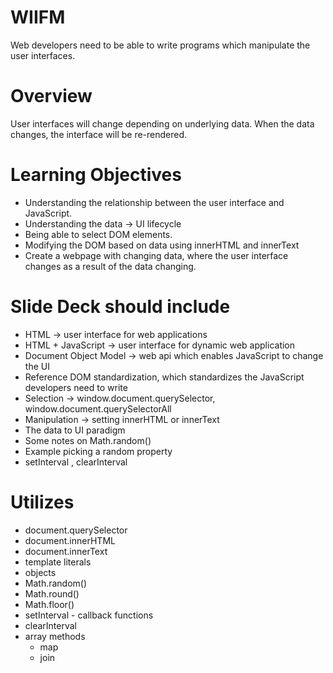 # WIIFM

Web developers need to be able to write programs which manipulate the user interfaces.

# Overview

User interfaces will change depending on underlying data. When the data changes, the interface will be re-rendered.

# Learning Objectives

- Understanding the relationship between the user interface and JavaScript.
- Understanding the data -> UI lifecycle
- Being able to select DOM elements.
- Modifying the DOM based on data using innerHTML and innerText
- Create a webpage with changing data, where the user interface changes as a result of the data changing.

# Slide Deck should include
- HTML -> user interface for web applications
- HTML + JavaScript -> user interface for dynamic web application 
- Document Object Model -> web api which enables JavaScript to change the UI
- Reference DOM standardization, which standardizes the JavaScript developers need to write
- Selection -> window.document.querySelector, window.document.querySelectorAll
- Manipulation -> setting innerHTML or innerText
- The data to UI paradigm
- Some notes on Math.random()
- Example picking a random property
- setInterval , clearInterval

# Utilizes

- document.querySelector
- document.innerHTML
- document.innerText
- template literals
- objects
- Math.random()
- Math.round()
- Math.floor()
- setInterval - callback functions
- clearInterval
- array methods
  - map
  - join
